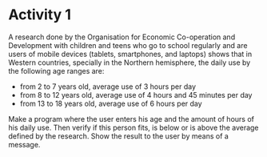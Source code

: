 # Activity 1
A research done by the Organisation for Economic Co-operation and Development with children and teens who go to school regularly and are users of mobile devices (tablets, smartphones, and laptops) shows that in Western countries, specially in the Northern hemisphere, the daily use by the following age ranges are:

- from 2 to 7 years old, average use of 3 hours per day
- from 8 to 12 years old, average use of 4 hours and 45 minutes per day
- from 13 to 18 years old, average use of 6 hours per day

Make a program where the user enters his age and the amount of hours of his daily use. Then verify if this person fits, is below or is above the average defined by the research. Show the result to the user by means of a message.
